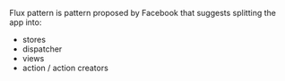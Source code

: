 Flux pattern is pattern proposed by Facebook that suggests splitting
the app into:

- stores
- dispatcher
- views
- action / action creators
